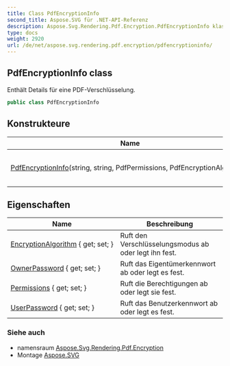 ```yaml
---
title: Class PdfEncryptionInfo
second_title: Aspose.SVG für .NET-API-Referenz
description: Aspose.Svg.Rendering.Pdf.Encryption.PdfEncryptionInfo klas. Enthält Details für eine PDFVerschlüsselung.
type: docs
weight: 2920
url: /de/net/aspose.svg.rendering.pdf.encryption/pdfencryptioninfo/
---
```

## PdfEncryptionInfo class

Enthält Details für eine PDF-Verschlüsselung.

```csharp
public class PdfEncryptionInfo
```

## Konstrukteure

| Name | Beschreibung |
| --- | --- |
| [PdfEncryptionInfo](pdfencryptioninfo/)(string, string, PdfPermissions, PdfEncryptionAlgorithm) | Initialisiert eine neue Instanz von`PdfEncryptionInfo` Klasse. |

## Eigenschaften

| Name | Beschreibung |
| --- | --- |
| [EncryptionAlgorithm](../../aspose.svg.rendering.pdf.encryption/pdfencryptioninfo/encryptionalgorithm/) { get; set; } | Ruft den Verschlüsselungsmodus ab oder legt ihn fest. |
| [OwnerPassword](../../aspose.svg.rendering.pdf.encryption/pdfencryptioninfo/ownerpassword/) { get; set; } | Ruft das Eigentümerkennwort ab oder legt es fest. |
| [Permissions](../../aspose.svg.rendering.pdf.encryption/pdfencryptioninfo/permissions/) { get; set; } | Ruft die Berechtigungen ab oder legt sie fest. |
| [UserPassword](../../aspose.svg.rendering.pdf.encryption/pdfencryptioninfo/userpassword/) { get; set; } | Ruft das Benutzerkennwort ab oder legt es fest. |

### Siehe auch

* namensraum [Aspose.Svg.Rendering.Pdf.Encryption](../../aspose.svg.rendering.pdf.encryption/)
* Montage [Aspose.SVG](../../)



